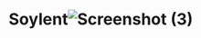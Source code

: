 # Soylent![Screenshot (3)](https://github.com/GaneshPawar02/Soylent/assets/136563370/cdbb9d67-e238-45f9-be53-6755f7a9a23a)
